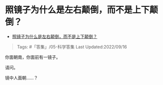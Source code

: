 # 照镜子为什么是左右颠倒，而不是上下颠倒？

- [照镜子为什么是左右颠倒，而不是上下颠倒？](https://www.zhihu.com/question/19552727/answer/2676615718)

>Tags: #「答集」/05-科学答集 
>Last Updated:2022/09/16

你面朝南，你面前有一镜子。

请问。

镜中人面朝……？